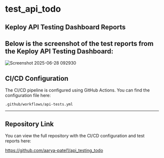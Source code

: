 
# test_api_todo

## Keploy API Testing Dashboard Reports

Below is the screenshot of the test reports from the Keploy API Testing Dashboard:
---
![Screenshot 2025-06-28 092930](https://github.com/user-attachments/assets/cc2b1da0-4ce4-4488-8b11-622b1e6a41da)

## CI/CD Configuration

The CI/CD pipeline is configured using GitHub Actions. You can find the configuration file here:

`.github/workflows/api-tests.yml`

---

## Repository Link

You can view the full repository with the CI/CD configuration and test reports here:

https://github.com/aarya-patel1/api_testing_todo
